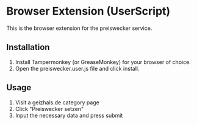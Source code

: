 # Browser Extension (UserScript)
This is the browser extension for the preiswecker service. 

## Installation
1. Install Tampermonkey (or GreaseMonkey) for your browser of choice.
2. Open the preiswecker.user.js file and click install.

## Usage
1. Visit a geizhals.de category page
2. Click "Preiswecker setzen"
3. Input the necessary data and press submit